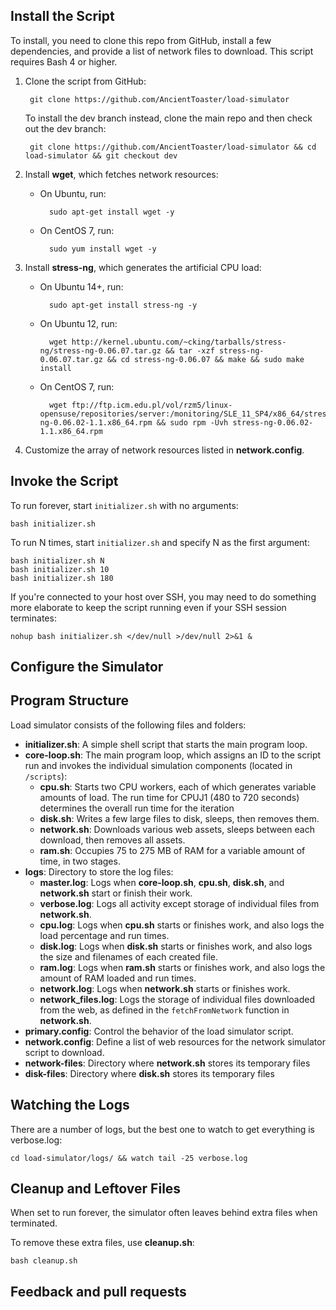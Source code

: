 ## Install the Script ##

To install, you need to clone this repo from GitHub, install a few dependencies, and provide a list of network files to download. This script requires Bash 4 or higher.

1. Clone the script from GitHub:

        git clone https://github.com/AncientToaster/load-simulator

    To install the dev branch instead, clone the main repo and then check out the dev branch:

        git clone https://github.com/AncientToaster/load-simulator && cd load-simulator && git checkout dev

1. Install **wget**, which fetches network resources:
    + On Ubuntu, run:

            sudo apt-get install wget -y

    + On CentOS 7, run:

            sudo yum install wget -y

2. Install **stress-ng**, which generates the artificial CPU load:
    + On Ubuntu 14+, run:

            sudo apt-get install stress-ng -y
        
    + On Ubuntu 12, run:

            wget http://kernel.ubuntu.com/~cking/tarballs/stress-ng/stress-ng-0.06.07.tar.gz && tar -xzf stress-ng-0.06.07.tar.gz && cd stress-ng-0.06.07 && make && sudo make install

    + On CentOS 7, run:

            wget ftp://ftp.icm.edu.pl/vol/rzm5/linux-opensuse/repositories/server:/monitoring/SLE_11_SP4/x86_64/stress-ng-0.06.02-1.1.x86_64.rpm && sudo rpm -Uvh stress-ng-0.06.02-1.1.x86_64.rpm

3. Customize the array of network resources listed in **network.config**.

## Invoke the Script ##

To run forever, start `initializer.sh` with no arguments:

    bash initializer.sh

To run N times, start `initializer.sh` and specify N as the first argument:

    bash initializer.sh N
    bash initializer.sh 10
    bash initializer.sh 180

If you're connected to your host over SSH, you may need to do something more elaborate to keep the script running even if your SSH session terminates:

    nohup bash initializer.sh </dev/null >/dev/null 2>&1 &

## Configure the Simulator ##

## Program Structure ##

Load simulator consists of the following files and folders:

+ **initializer.sh**: A simple shell script that starts the main program loop.
+ **core-loop.sh**: The main program loop, which assigns an ID to the script run and invokes the individual simulation components (located in `/scripts`):
    + **cpu.sh**: Starts two CPU workers, each of which generates variable amounts of load. The run time for CPUJ1 (480 to 720 seconds) determines the overall run time for the iteration
    + **disk.sh**: Writes a few large files to disk, sleeps, then removes them.
    + **network.sh**: Downloads various web assets, sleeps between each download, then removes all assets.
    + **ram.sh**: Occupies 75 to 275 MB of RAM for a variable amount of time, in two stages.
+ **logs**: Directory to store the log files:
    + **master.log**: Logs when **core-loop.sh**, **cpu.sh**, **disk.sh**, and **network.sh** start or finish their work.
    + **verbose.log**: Logs all activity except storage of individual files from **network.sh**.
    + **cpu.log**: Logs when **cpu.sh** starts or finishes work, and also logs the load percentage and run times.
    + **disk.log**: Logs when **disk.sh** starts or finishes work, and also logs the size and filenames of each created file.
    + **ram.log**: Logs when **ram.sh** starts or finishes work, and also logs the amount of RAM loaded and run times.
    + **network.log**: Logs when **network.sh** starts or finishes work.
    + **network_files.log**: Logs the storage of individual files downloaded from the web, as defined in the `fetchFromNetwork` function in **network.sh**.
+ **primary.config**: Control the behavior of the load simulator script.
+ **network.config**: Define a list of web resources for the network simulator script to download.
+ **network-files**: Directory where **network.sh** stores its temporary files
+ **disk-files**: Directory where **disk.sh** stores its temporary files

## Watching the Logs ##

There are a number of logs, but the best one to watch to get everything is verbose.log:

    cd load-simulator/logs/ && watch tail -25 verbose.log 

## Cleanup and Leftover Files ##

When set to run forever, the simulator often leaves behind extra files when terminated. 

To remove these extra files, use **cleanup.sh**:

    bash cleanup.sh

## Feedback and pull requests ##

